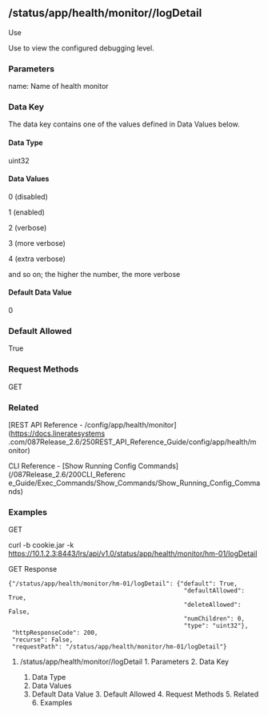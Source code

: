 ## /status/app/health/monitor/<name>/logDetail

Use

Use to view the configured debugging level.

### Parameters

name: Name of health monitor

### Data Key

The data key contains one of the values defined in Data Values below.

#### Data Type

uint32

#### Data Values

0 (disabled)

1 (enabled)

2 (verbose)

3 (more verbose)

4 (extra verbose)

and so on; the higher the number, the more verbose

#### Default Data Value

0

### Default Allowed

True

### Request Methods

GET

### Related

[REST API Reference - /config/app/health/monitor](https://docs.lineratesystems
.com/087Release_2.6/250REST_API_Reference_Guide/config/app/health/monitor)

CLI Reference - [Show Running Config Commands](/087Release_2.6/200CLI_Referenc
e_Guide/Exec_Commands/Show_Commands/Show_Running_Config_Commands)

### Examples

GET

curl -b cookie.jar -k
https://10.1.2.3:8443/lrs/api/v1.0/status/app/health/monitor/hm-01/logDetail

GET Response

    
    
    {"/status/app/health/monitor/hm-01/logDetail": {"default": True,
                                                     "defaultAllowed": True,
                                                     "deleteAllowed": False,
                                                     "numChildren": 0,
                                                     "type": "uint32"},
     "httpResponseCode": 200,
     "recurse": False,
     "requestPath": "/status/app/health/monitor/hm-01/logDetail"}
    

  1. /status/app/health/monitor/<name>/logDetail
    1. Parameters
    2. Data Key
      1. Data Type
      2. Data Values
      3. Default Data Value
    3. Default Allowed
    4. Request Methods
    5. Related
    6. Examples

